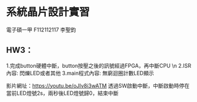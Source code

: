 # 系統晶片設計實習
電子碩一甲 F112112117 李聖鈞

## HW3：
1.完成button硬體中斷，button按壓之後的訊號經過FPGA，再中斷CPU \n
2.ISR內容: 閃爍LED或者其他
3.main程式內容: 無窮迴圈計數LED顯示

影片網址：https://youtu.be/oJIv8i3wATM
透過SW啟動中斷，中斷啟動時停在當前LED燈號2s，兩秒後LED燈號歸0，結束中斷
